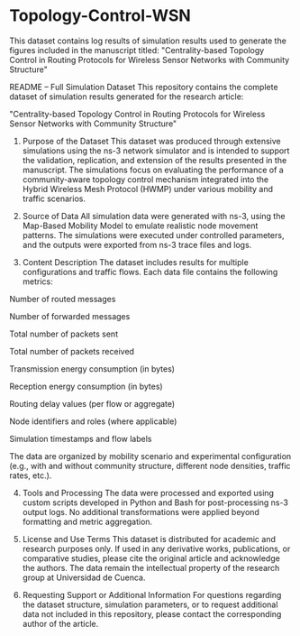 # Topology-Control-WSN
This dataset contains log results of simulation results used to generate the figures included in the manuscript titled:  "Centrality-based Topology Control in Routing Protocols for Wireless Sensor Networks with Community Structure"  

README – Full Simulation Dataset
This repository contains the complete dataset of simulation results generated for the research article:

"Centrality-based Topology Control in Routing Protocols for Wireless Sensor Networks with Community Structure"

1. Purpose of the Dataset
This dataset was produced through extensive simulations using the ns-3 network simulator and is intended to support the validation, replication, and extension of the results presented in the manuscript. The simulations focus on evaluating the performance of a community-aware topology control mechanism integrated into the Hybrid Wireless Mesh Protocol (HWMP) under various mobility and traffic scenarios.

2. Source of Data
All simulation data were generated with ns-3, using the Map-Based Mobility Model to emulate realistic node movement patterns. The simulations were executed under controlled parameters, and the outputs were exported from ns-3 trace files and logs.

3. Content Description
The dataset includes results for multiple configurations and traffic flows. Each data file contains the following metrics:

Number of routed messages

Number of forwarded messages

Total number of packets sent

Total number of packets received

Transmission energy consumption (in bytes)

Reception energy consumption (in bytes)

Routing delay values (per flow or aggregate)

Node identifiers and roles (where applicable)

Simulation timestamps and flow labels

The data are organized by mobility scenario and experimental configuration (e.g., with and without community structure, different node densities, traffic rates, etc.).


4. Tools and Processing
The data were processed and exported using custom scripts developed in Python and Bash for post-processing ns-3 output logs. No additional transformations were applied beyond formatting and metric aggregation.

5. License and Use Terms
This dataset is distributed for academic and research purposes only. If used in any derivative works, publications, or comparative studies, please cite the original article and acknowledge the authors. The data remain the intellectual property of the research group at Universidad de Cuenca.

6. Requesting Support or Additional Information
For questions regarding the dataset structure, simulation parameters, or to request additional data not included in this repository, please contact the corresponding author of the article.
